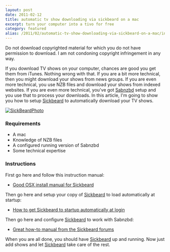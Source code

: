 ```yaml
---
layout: post
date: 2011-02-12
title: automatic tv show downloading via sickbeard on a mac
excerpt: turn your computer into a tivo for free
category: featured
alias: /2011/02/automatic-tv-show-downloading-via-sickbeard-on-a-mac/index.html
---
```


<div class="error">Do not download copyrighted material for which you do not have permission to download.  I am not condoning copyright infringement in any way.</div>

If you download TV shows on your computer, chances are good you get them from iTunes.  Nothing wrong with that.  If you are a bit more technical, then you might download your shows from news groups.  If you are even more technical, you use NZB files and download your shows from indexed websites.  If you are even more technical, you've got [Sabnzbd][] setup and you use that to process your downloads.  In this article, I'm going to show you how to setup [Sickbeard][] to automatically download your TV shows.

[![SickBeardPhoto][]][SickBeardPhoto]

### Requirements

* A mac
* Knowledge of NZB files
* A configured running version of Sabnzbd
* Some technical expertise

### Instructions

First go here and follow this instruction manual:

* [Good OSX install manual for Sickbeard][]

Then go here and setup your copy of [Sickbeard][] to load automatically at startup:

* [How to get Sickbeard to startup automatically at login][]

Then go here and configure [Sickbeard][] to work with Sabnzbd:

* [Great how-to manual from the Sickbeard forums][]

When you are all done, you should have [Sickbeard][] up and running.  Now just add shows and let [Sickbeard][] take care of the rest.

[SickBeardPhoto]:http://joshkerr.s3.amazonaws.com/images/Sickbeard.png
[Sickbeard]:http://sickbeard.com/
[Sabnzbd]:http://www.sabnzbd.org
[How to get Sickbeard to startup automatically at login]:http://sickbeard.com/forums/viewtopic.php?f=3&t=87
[Good OSX install manual for Sickbeard]:http://www.jetshred.com/archive/installing-sickbeard-on-mac-os-10-6/
[Great how-to manual from the Sickbeard forums]:http://sickbeard.com/forums/viewtopic.php?f=3&t=10